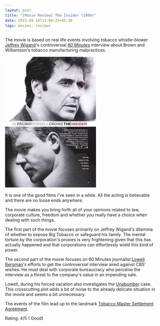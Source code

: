 ```yaml
---
layout: post
title: "[Movie Review] The Insider (1999)"
date: 2015-09-16T13:09:33+05:30
tags: movies, reviews
---
```


The movie is based on real life events involving tobacco whistle-blower [Jeffrey Wigand](https://en.wikipedia.org/wiki/Jeffrey_Wigand)'s controversial *[60 Minutes](https://en.wikipedia.org/wiki/60_Minutes#Brown_.26_Williamson)* interview about Brown and Williamson's tobacco manufacturing malpractices.

![The Insider (1999)](/img/movie-poster-the-insider-1999.jpg 'The Insider (1999)')

It is one of the good films I've seen in a while.
All the acting is believable and there are no loose ends anywhere.

The movie makes you bring forth all of your opinions related to law, corporate culture, freedom and whether you really have a choice when dealing with such things.

The first part of the movie focuses primarily on Jeffrey Wigand's dilemma of whether to expose Big Tobacco or safeguard his family.
The mental torture by the corporation's proxies is very frightening given that this has actually happened and that corporations can effortlessly wield this kind of power.

The second part of the movie focuses on 60 Minutes journalist [Lowell Bergman](https://en.wikipedia.org/wiki/Lowell_Bergman)'s efforts to get the controversial interview aired against CBS' wishes.
He must deal with corporate bureaucracy who perceive the interview as a threat to the company's value in an impending sale.

Lowell, during his forced vacation also investigates the [Unabomber](https://en.wikipedia.org/wiki/Ted_Kaczynski) case.
This crosscutting plot adds a bit of noise to the already delicate situation in the movie and seems a bit unnecessary.

The events of the film lead up to the landmark [Tobacco Master Settlement Agreement](https://en.wikipedia.org/wiki/Tobacco_Master_Settlement_Agreement).

Rating: 4/5 ( Good)
